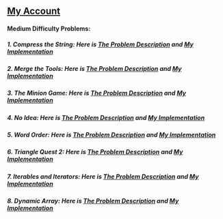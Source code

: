 ## [My Account](https://www.hackerrank.com/Ma7moudBebars)
#### Medium Difficulty Problems:
##### 1. Compress the String: Here is [The Problem Description](https://www.hackerrank.com/challenges/compress-the-string/problem) and [My Implementation](https://github.com/mahmoudbebars99/Problem-Solving/blob/master/Hacker-Rank/Compress-the-String.py)
##### 2. Merge the Tools: Here is [The Problem Description](https://www.hackerrank.com/challenges/merge-the-tools/problem) and [My Implementation](https://github.com/mahmoudbebars99/Problem-Solving/blob/master/Hacker-Rank/Merge-the-Tools.py)
##### 3. The Minion Game: Here is  [The Problem Description](https://www.hackerrank.com/challenges/the-minion-game/problem) and [My Implementation](https://github.com/mahmoudbebars99/Problem-Solving/blob/master/Hacker-Rank/Merge-the-Tools.py)
##### 4. No Idea: Here is [The Problem Description](https://www.hackerrank.com/challenges/no-idea/problem) and [My Implementation](https://github.com/mahmoudbebars99/Problem-Solving/blob/master/Hacker-Rank/No-Idea.py)
##### 5. Word Order: Here is [The Problem Description](https://www.hackerrank.com/challenges/word-order/problem) and [My Implementation](https://github.com/mahmoudbebars99/Problem-Solving/blob/master/Hacker-Rank/Word-Order.py)
##### 6. Triangle Quest 2: Here is [The Problem Description](https://www.hackerrank.com/challenges/triangle-quest-2/problem) and [My Implementation](https://github.com/mahmoudbebars99/Problem-Solving/blob/master/Hacker-Rank/Traingle-Quest-2.py)
##### 7. Iterables and Iterators: Here is [The Problem Description](https://www.hackerrank.com/challenges/word-order/problem) and [My Implementation](https://github.com/mahmoudbebars99/Problem-Solving/blob/master/Hacker-Rank/Iterables-and-Iterators.py)
##### 8. Dynamic Array: Here is [The Problem Description](https://www.hackerrank.com/challenges/dynamic-array/problem) and [My Implementation](https://github.com/mahmoudbebars99/Problem-Solving/blob/master/Hacker-Rank/Dynamic_Array.py)
